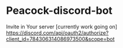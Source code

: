 # Peacock-discord-bot

Invite in Your server [currently work going on]
https://discord.com/api/oauth2/authorize?client_id=784306314086973500&scope=bot
